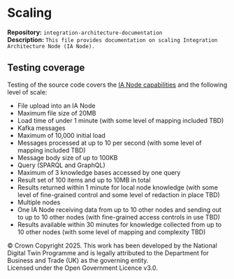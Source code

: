 # Scaling

**Repository:** `integration-architecture-documentation`  
**Description:** `This file provides documentation on scaling Integration Architecture Node (IA Node). `  
<!-- SPDX-License-Identifier: OGL-UK-3.0 -->

## Testing coverage
Testing of the source code covers the [IA Node capabilities](IANode/IANode.md#capabilities) and the following level of scale:

* File upload into an IA Node
* Maximum file size of 20MB
* Load time of under 1 minute (with some level of mapping included TBD)
* Kafka messages
* Maximum of 10,000 initial load
* Messages processed at up to 10 per second (with some level of mapping included TBD)
* Message body size of up to 100KB
* Query (SPARQL and GraphQL)
* Maximum of 3 knowledge bases accessed by one query
* Result set of 100 items and up to 10MB in total
* Results returned within 1 minute for local node knowledge (with some level of fine-grained control and some level of redaction in place TBD)
* Multiple nodes
* One IA Node receiving data from up to 10 other nodes and sending out to up to 10 other nodes (with fine-grained access controls in use TBD)
* Results available within 30 minutes for knowledge collected from up to 10 other nodes (with some level of mapping and complexity TBD)

© Crown Copyright 2025. This work has been developed by the National Digital Twin Programme and is legally attributed to the Department for Business and Trade (UK) as the governing entity.  
Licensed under the Open Government Licence v3.0.  
